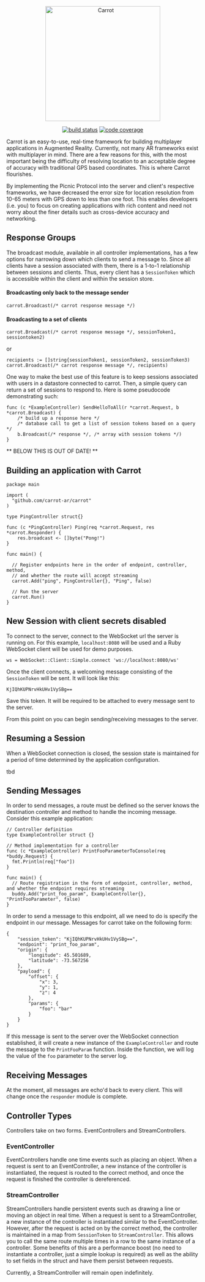 <p align="center">
<img src="https://github.com/carrot-ar/carrot-ios/wiki/resources/Carrot@2x.png" alt="Carrot" width="300">
</p>
<p align="center">
<a href="https://travis-ci.org/carrot-ar/carrot"><img src="https://travis-ci.org/carrot-ar/carrot.svg?branch=master" alt="build status"></a>
<a href=""><img src="https://codecov.io/gh/carrot-ar/carrot/branch/master/graph/badge.svg" alt="code coverage"></a>
</p>

Carrot is an easy-to-use, real-time framework for building multiplayer applications in Augmented Reality. Currently, not many AR frameworks exist with multiplayer in mind. There are a few reasons for this, with the most important being the difficulty of resolving location to an acceptable degree of accuracy with traditional GPS based coordinates. This is where Carrot flourishes.

By implementing the Picnic Protocol into the server and client's respective frameworks, we have decreased the error size for location resolution from 10-65 meters with GPS down to less than one foot. This enables developers (i.e. you) to focus on creating applications with rich content and need not worry about the finer details such as cross-device accuracy and networking.

## Response Groups
The broadcast module, available in all controller implementations, has a few options for narrowing down which clients to send a message to. Since all clients have a session associated with them, there is a 1-to-1 relationship between sessions and clients. Thus, every client has a `SessionToken` which is accessible within the client and within the session store.

#### Broadcasting only back to the message sender
```
carrot.Broadcast(/* carrot response message */)
```

#### Broadcasting to a set of clients
```
carrot.Broadcast(/* carrot response message */, sessionToken1, sessiontoken2)
```
or
```
recipients := []string{sessionToken1, sessionToken2, sessionToken3)
carrot.Broadcast(/* carrot response message */, recipients)
```

One way to make the best use of this feature is to keep sessions associated with users in a datastore connected to carrot. Then, a simple query can return a set of sessions to respond to. Here is some pseudocode demonstrating such:
```
func (c *ExampleController) SendHelloToAll(r *carrot.Request, b *carrot.Broadcast) {
	/* build up a response here */
	/* database call to get a list of session tokens based on a query */
	b.Broadcast(/* response */, /* array with session tokens */)
}
```

** BELOW THIS IS OUT OF DATE! **

## Building an application with Carrot
```
package main

import (
  "github.com/carrot-ar/carrot"
)

type PingController struct{}

func (c *PingController) Ping(req *carrot.Request, res *carrot.Responder) {
	res.broadcast <- []byte("Pong!")
}

func main() {

  // Register endpoints here in the order of endpoint, controller, method,
  // and whether the route will accept streaming
  carrot.Add("ping", PingController{}, "Ping", false)

  // Run the server
  carrot.Run()
}
```




## New Session with client secrets disabled

To connect to the server, connect to the WebSocket url the server is running on. For this example, `localhost:8080` will be used and a Ruby WebSocket client will be used for demo purposes.

```
ws = WebSocket::Client::Simple.connect 'ws://localhost:8080/ws'
```

Once the client connects, a welcoming message consisting of the `SessionToken` will be sent. It will look like this:
```
KjIQhKUPNrvHkUHv1VySBg==
```
Save this token. It will be required to be attached to every message sent to the server.

From this point on you can begin sending/receiving messages to the server. 

## Resuming a Session
When a WebSocket connection is closed, the session state is maintained for a period of time determined by the application configuration. 

tbd

## Sending Messages

In order to send messages, a route must be defined so the server knows the destination controller and method to handle the incoming message. Consider this example application:
```
// Controller definition
type ExampleController struct {}

// Method implementation for a controller
func (c *ExampleController) PrintFooParameterToConsole(req *buddy.Request) {
  fmt.Println(req["foo"])
}

func main() {
  // Route registration in the form of endpoint, controller, method, and whether the endpoint requires streaming
  buddy.Add("print_foo_param", ExampleController{}, "PrintFooParameter", false)
}
```

In order to send a message to this endpoint, all we need to do is specify the endpoint in our message. Messages for carrot take on the following form:
```
{
	"session_token": "KjIQhKUPNrvHkUHv1VySBg==",
	"endpoint": "print_foo_param",
	"origin": {
		"longitude": 45.501689,
		"latitude": -73.567256
	},
	"payload": {
		"offset": {
			"x": 3,
			"y": 1,
			"z": 4
		},
		"params": {
			"foo": "bar"
		}
	}
}
```

If this message is sent to the server over the WebSocket connection established, it will create a new instance of the `ExampleController` and route the message to the `PrintFooParam` function. Inside the function, we will log the value of the `foo` parameter to the server log. 

## Receiving Messages

At the moment, all messages are echo'd back to every client. This will change once the `responder` module is complete. 

## Controller Types
Controllers take on two forms. EventControllers and StreamControllers. 

### EventController
EventControllers handle one time events such as placing an object. When a request is sent to an EventController, a new instance of the controller is instantiated, the request is routed to the correct method, and once the request is finished the controller is dereferenced.

### StreamController
StreamControllers handle persistent events such as drawing a line or moving an object in real time. When a request is sent to a StreamController, a new instance of the controller is instantiated similar to the EventController. However, after the request is acted on by the correct method, the controller is maintained in a map from `SessionToken` to `StreamController`. This allows you to call the same route multiple times in a row to the same instance of a controller. Some benefits of this are a performance boost (no need to instantiate a controller, just a simple lookup is required) as well as the ability to set fields in the struct and have them persist between requests. 

Currently, a StreamController will remain open indefinitely. 

